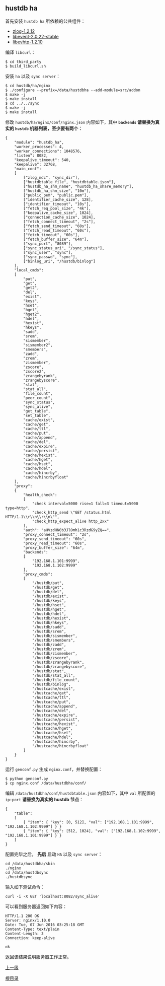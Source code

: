 hustdb ha
--

首先安装 `hustdb ha` 所依赖的公共组件：  

* [zlog-1.2.12](https://github.com/HardySimpson/zlog/releases)
* [libevent-2.0.22-stable](https://github.com/libevent/libevent/releases/download/release-2.0.22-stable/libevent-2.0.22-stable.tar.gz)
* [libevhtp-1.2.10](https://github.com/ellzey/libevhtp/releases)

编译 `libcurl`：

    $ cd third_party
    $ build_libcurl.sh

安装 `ha` 以及 `sync server`：

    $ cd hustdb/ha/nginx
    $ ./configure --prefix=/data/hustdbha --add-module=src/addon
    $ make -j
    $ make install
    $ cd ../../sync
    $ make -j
    $ make install

修改 `hustdb/ha/nginx/conf/nginx.json` 内容如下，其中 **`backends` 请替换为真实的 `hustdb` 机器列表，至少要有两个：**

    {
        "module": "hustdb_ha",
        "worker_processes": 4,
        "worker_connections": 1048576,
        "listen": 8082,
        "keepalive_timeout": 540,
        "keepalive": 32768,
        "main_conf":
        [
            ["zlog_mdc", "sync_dir"],
            ["hustdbtable_file", "hustdbtable.json"],
            ["hustdb_ha_shm_name", "hustdb_ha_share_memory"],
            ["hustdb_ha_shm_size", "10m"],
            ["public_pem", "public.pem"],
            ["identifier_cache_size", 128],
            ["identifier_timeout", "10s"],
            ["fetch_req_pool_size", "4k"],
            ["keepalive_cache_size", 1024],
            ["connection_cache_size", 1024],
            ["fetch_connect_timeout", "2s"],
            ["fetch_send_timeout", "60s"],
            ["fetch_read_timeout", "60s"],
            ["fetch_timeout", "60s"],
            ["fetch_buffer_size", "64m"],
            ["sync_port", "8089"],
            ["sync_status_uri", "/sync_status"],
            ["sync_user", "sync"],
            ["sync_passwd", "sync"],
            ["binlog_uri", "/hustdb/binlog"]
        ],
        "local_cmds": 
        [
            "put",
            "get",
            "get2",
            "del",
            "exist",
            "keys",
            "hset",
            "hget",
            "hget2",
            "hdel",
            "hexist",
            "hkeys",
            "sadd",
            "srem",
            "sismember",
            "sismember2",
            "smembers",
            "zadd",
            "zrem",
            "zismember",
            "zscore",
            "zscore2",
            "zrangebyrank",
            "zrangebyscore",
            "stat",
            "stat_all",
            "file_count",
            "peer_count",
            "sync_status",
            "sync_alive",
            "get_table",
            "set_table",
            "cache/exist",
            "cache/get",
            "cache/ttl",
            "cache/put",
            "cache/append",
            "cache/del",
            "cache/expire",
            "cache/persist",
            "cache/hexist",
            "cache/hget",
            "cache/hset",
            "cache/hdel", 
            "cache/hincrby",
            "cache/hincrbyfloat"
        ],
        "proxy":
        {
            "health_check": 
            [
                "check interval=5000 rise=1 fall=3 timeout=5000 type=http",
                "check_http_send \"GET /status.html HTTP/1.1\\r\\n\\r\\n\"",
                "check_http_expect_alive http_2xx"
            ],
            "auth": "aHVzdHN0b3JlOmh1c3RzdG9yZQ==",
            "proxy_connect_timeout": "2s",
            "proxy_send_timeout": "60s",
            "proxy_read_timeout": "60s",
            "proxy_buffer_size": "64m",
            "backends": 
            [
                "192.168.1.101:9999", 
                "192.168.1.102:9999"
            ],
            "proxy_cmds":
            [
                "/hustdb/put",
                "/hustdb/get", 
                "/hustdb/del", 
                "/hustdb/exist",
                "/hustdb/keys", 
                "/hustdb/hset", 
                "/hustdb/hget", 
                "/hustdb/hdel", 
                "/hustdb/hexist", 
                "/hustdb/hkeys",
                "/hustdb/sadd", 
                "/hustdb/srem", 
                "/hustdb/sismember", 
                "/hustdb/smembers",
                "/hustdb/zadd",
                "/hustdb/zrem",
                "/hustdb/zismember",
                "/hustdb/zscore",
                "/hustdb/zrangebyrank",
                "/hustdb/zrangebyscore",
                "/hustdb/stat",
                "/hustdb/stat_all",
                "/hustdb/file_count",
                "/hustdb/binlog",
                "/hustcache/exist",
                "/hustcache/get",
                "/hustcache/ttl",
                "/hustcache/put",
                "/hustcache/append",
                "/hustcache/del",
                "/hustcache/expire",
                "/hustcache/persist",
                "/hustcache/hexist",
                "/hustcache/hget",
                "/hustcache/hset",
                "/hustcache/hdel", 
                "/hustcache/hincrby",
                "/hustcache/hincrbyfloat"
            ]
        }
    }

运行 `genconf.py` 生成 `nginx.conf`，并替换配置：

    $ python genconf.py
    $ cp nginx.conf /data/hustdbha/conf/

编辑 `/data/hustdbha/conf/hustdbtable.json` 内容如下，其中 `val` 所配置的 `ip:port` **请替换为真实的 hustdb 节点**：

    {
        "table":
        [
            { "item": { "key": [0, 512], "val": ["192.168.1.101:9999", "192.168.1.102:9999"] } }
            { "item": { "key": [512, 1024], "val": ["192.168.1.102:9999", "192.168.1.101:9999"] } }
        ]
    }

配置完毕之后， **先后** 启动 `HA` 以及 `sync server`：

    cd /data/hustdbha/sbin
    ./nginx
    cd /data/hustdbsync
    ./hustdbsync

输入如下测试命令：

    curl -i -X GET 'localhost:8082/sync_alive'

可以看到服务器返回如下内容：

    HTTP/1.1 200 OK
    Server: nginx/1.10.0
    Date: Tue, 07 Jun 2016 03:25:18 GMT
    Content-Type: text/plain
    Content-Length: 3
    Connection: keep-alive
    
    ok

返回该结果说明服务器工作正常。

[上一级](index.md)

[根目录](../index.md)